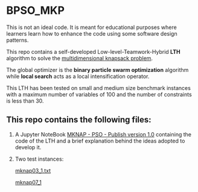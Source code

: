 # BPSO_MKP

This is not an ideal code. It is meant for educational purposes where learners learn how to enhance the code using some software design patterns.

This repo contains a self-developed Low-level-Teamwork-Hybrid **LTH** algorithm to solve the [multidimensional knapsack problem](https://towardsdatascience.com/the-binary-multidimensional-knapsack-problem-mkp-2559745f5fde).

The global optimizer is the **binary particle swarm optimization** algorithm while **local search** acts as a local intensification operator. 

This LTH has been tested on small and medium size benchmark instances with a maximum number of variables of 100 and the number of constraints is less than 30.

## This repo contains the following files:
1. A Jupyter NoteBook [MKNAP - PSO - Publish version 1.0](https://github.com/AghaMS/BPSO_MKP/blob/main/MKNAP%20-%20PSO%20-%20Publish%20version%201.0.ipynb) containing the code of the LTH and a brief explanation behind the ideas adopted to develop it.
2. Two test instances:

   [mknap03_1.txt](https://github.com/AghaMS/BPSO_MKP/blob/main/mknap03_1.txt)
   
   [mknap07_1](https://github.com/AghaMS/BPSO_MKP/blob/main/mknap07_1.txt)
